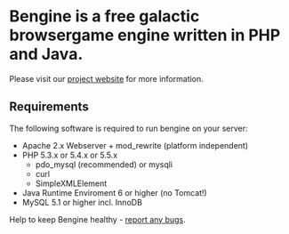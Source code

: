 Bengine is a free galactic browsergame engine written in PHP and Java.
======================================================================

Please visit our [project website](http://bengine.de/) for more information.

Requirements
------------

The following software is required to run bengine on your server:

- Apache 2.x Webserver + mod_rewrite (platform independent)
- PHP 5.3.x or 5.4.x or 5.5.x
  - pdo_mysql (recommended) or mysqli
  - curl
  - SimpleXMLElement
- Java Runtime Enviroment 6 or higher (no Tomcat!)
- MySQL 5.1 or higher incl. InnoDB

Help to keep Bengine healthy - [report any bugs](http://bugs.bengine.de/).